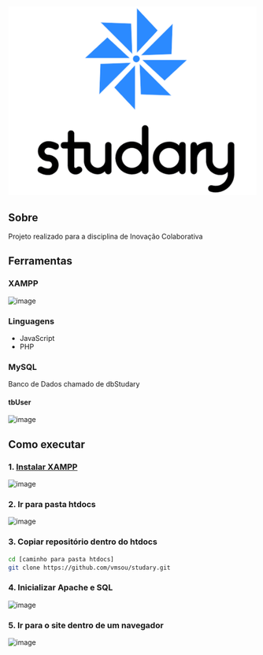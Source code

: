 ![image](img/full-logo.png)  

## Sobre
Projeto realizado para a disciplina de Inovação Colaborativa

## Ferramentas
### XAMPP
![image](https://github.com/vmsou/studary/assets/73619111/f6b72ebf-a89c-41ca-ae28-74744d6fa5af)

### Linguagens
- JavaScript
- PHP

### MySQL
Banco de Dados chamado de dbStudary
#### tbUser
![image](https://github.com/vmsou/studary/assets/73619111/9465410d-c6e4-4eb3-a9fc-fdc25f1d2734)

## Como executar
### 1. [Instalar XAMPP](https://www.apachefriends.org/index.html)
![image](https://github.com/vmsou/studary/assets/73619111/37f71b62-fdca-4123-9251-a33db00ee66a)
### 2. Ir para pasta htdocs
![image](https://github.com/vmsou/studary/assets/73619111/787bca12-4a75-4308-afed-e41300ae3c3a)
### 3. Copiar repositório dentro do htdocs
```bash
cd [caminho para pasta htdocs]
git clone https://github.com/vmsou/studary.git
```
### 4. Inicializar Apache e SQL
![image](https://github.com/vmsou/studary/assets/73619111/4522a81d-7075-42dd-9638-8ddf2eebfab8)
### 5. Ir para o site dentro de um navegador
![image](https://github.com/vmsou/studary/assets/73619111/7fca5107-a574-4c64-a3a4-ab67512cbfae)

